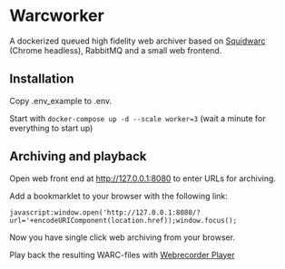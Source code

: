 # Warcworker
A dockerized queued high fidelity web archiver based on [Squidwarc](https://github.com/N0taN3rd/Squidwarc) (Chrome headless), RabbitMQ and a small web frontend.

## Installation
Copy .env_example to .env. 

Start with `docker-compose up -d --scale worker=3` (wait a minute for everything to start up)

## Archiving and playback
Open web front end at http://127.0.0.1:8080 to enter URLs for archiving.

Add a bookmarklet to your browser with the following link:

`javascript:window.open('http://127.0.0.1:8080/?url='+encodeURIComponent(location.href));window.focus();`

Now you have single click web archiving from your browser.

Play back the resulting WARC-files with [Webrecorder Player](https://github.com/webrecorder/webrecorderplayer-electron)
